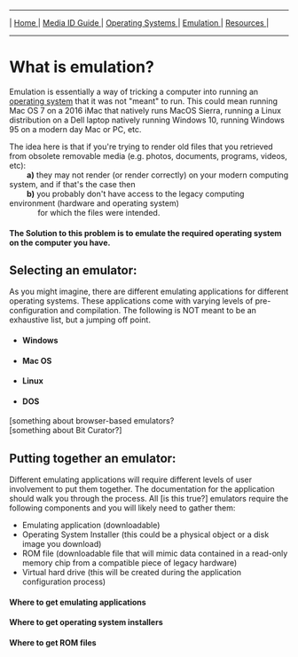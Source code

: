 <hr size="10">

| [ Home ](index.html) | [ Media ID Guide ](media_ID.html) | [ Operating Systems ](operating_systems.html) | [ Emulation ](emulators.html) | [ Resources ](resources.html) |
<hr size="10">

# What is emulation?
Emulation is essentially a way of tricking a computer into running an [operating system](operating_systems.html) that it was not "meant" to run. This could mean running Mac OS 7 on a 2016 iMac that natively runs MacOS Sierra, running a Linux distribution on a Dell laptop natively running Windows 10, running Windows 95 on a modern day Mac or PC, etc.  

The idea here is that if you're trying to render old files that you retrieved from obsolete removable media (e.g. photos, documents, programs, videos, etc):  
&nbsp; &nbsp; &nbsp; &nbsp; **a)** they may not render (or render correctly) on your modern computing system, and if that's the case then  
&nbsp; &nbsp; &nbsp; &nbsp; **b)** you probably don't have access to the legacy computing environment (hardware and operating system)   
&nbsp; &nbsp; &nbsp; &nbsp; &nbsp; &nbsp; &nbsp;for which the files were intended.

#### The Solution to this problem is to emulate the required operating system on the computer you have.

## Selecting an emulator:
As you might imagine, there are different emulating applications for different operating systems. These applications come with varying levels of pre-configuration and compilation. The following is NOT meant to be an exhaustive list, but a jumping off point.
* #### Windows

* #### Mac OS

* #### Linux

* #### DOS

[something about browser-based emulators?  
[something about Bit Curator?]

## Putting together an emulator:
Different emulating applications will require different levels of user involvement to put them together. The documentation for the application should walk you through the process. All [is this true?] emulators require the following components and you will likely need to gather them:
* Emulating application (downloadable)
* Operating System Installer (this could be a physical object or a disk image you download)  
* ROM file (downloadable file that will mimic data contained in a read-only memory chip from a compatible piece of legacy hardware)
* Virtual hard drive (this will be created during the application configuration process)

#### Where to get emulating applications
#### Where to get operating system installers
#### Where to get ROM files
